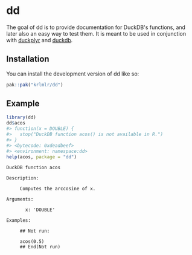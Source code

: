 
<!-- README.md and index.md are generated from README.Rmd. Please edit that file. -->



# dd

<!-- badges: start -->
<!-- badges: end -->

The goal of dd is to provide documentation for DuckDB's functions, and later also an easy way to test them.
It is meant to be used in conjunction with [duckplyr](https://duckplyr.tidyverse.org/) and [duckdb](https://duckdb.org/docs/stable/clients/r).


## Installation

You can install the development version of dd like so:

``` r
pak::pak("krlmlr/dd")
```

## Example


``` r
library(dd)
dd$acos
#> function(x = DOUBLE) {
#>   stop("DuckDB function acos() is not available in R.")
#> }
#> <bytecode: 0xdeadbeef>
#> <environment: namespace:dd>
help(acos, package = "dd")
```

```
DuckDB function acos

Description:

     Computes the arccosine of x.

Arguments:

       x: 'DOUBLE'

Examples:

     ## Not run:
     
     acos(0.5)
     ## End(Not run)
     
```
